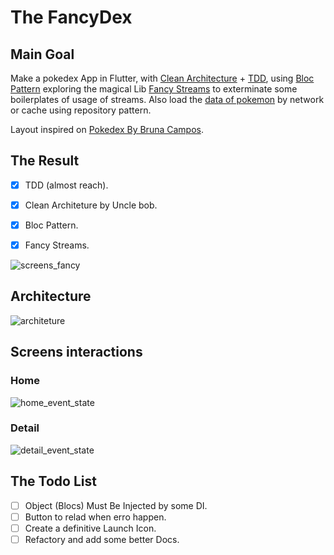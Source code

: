 # The FancyDex
## Main Goal


Make a pokedex App in Flutter, with [Clean Architecture](https://blog.cleancoder.com/uncle-bob/2012/08/13/the-clean-architecture.html) + [TDD](https://resocoder.com/flutter-clean-architecture-tdd/),  using [Bloc Pattern](https://www.youtube.com/watch?v=PLHln7wHgPE) exploring the magical Lib [Fancy Streams](https://github.com/rcorbellini/FancyStreams) to exterminate some boilerplates of usage of streams.
Also load the [data of pokemon](https://pokeapi.co/) by network or cache using repository pattern.

Layout inspired on [Pokedex By Bruna Campos](https://dribbble.com/shots/14241781-Pok-dex/attachments/5886808?mode=media.).


## The Result
- [x] TDD (almost reach).
- [x] Clean Architeture by Uncle bob.
- [x] Bloc Pattern.
- [x] Fancy Streams.


![screens_fancy](https://user-images.githubusercontent.com/151217/107714940-f1b0c280-6cac-11eb-9bb0-9cfa00d0a5b7.png)



## Architecture
![architeture](https://user-images.githubusercontent.com/151217/107596502-a6d47380-6bf6-11eb-8adc-2591c9fd538b.jpg)

## Screens interactions
### Home
![home_event_state](https://user-images.githubusercontent.com/151217/107593763-e72ff380-6bee-11eb-9d64-292e5fb1da56.jpg)

### Detail
![detail_event_state](https://user-images.githubusercontent.com/151217/107593760-e4cd9980-6bee-11eb-9aff-15f71a8b8a3d.jpg)



## The Todo List
- [ ] Object (Blocs) Must Be Injected by some DI.
- [ ] Button to relad when erro happen.
- [ ] Create a definitive Launch Icon.
- [ ] Refactory and add some better Docs.
